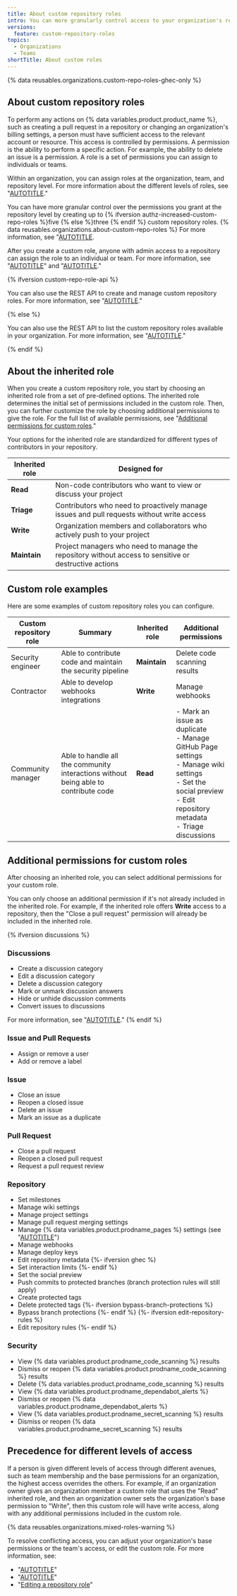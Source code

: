 ```yaml
---
title: About custom repository roles
intro: You can more granularly control access to your organization's repositories with custom repository roles.
versions:
  feature: custom-repository-roles
topics:
  - Organizations
  - Teams
shortTitle: About custom roles
---
```


{% data reusables.organizations.custom-repo-roles-ghec-only %}

## About custom repository roles

To perform any actions on {% data variables.product.product_name %}, such as creating a pull request in a repository or changing an organization's billing settings, a person must have sufficient access to the relevant account or resource. This access is controlled by permissions. A permission is the ability to perform a specific action. For example, the ability to delete an issue is a permission. A role is a set of permissions you can assign to individuals or teams.

Within an organization, you can assign roles at the organization, team, and repository level. For more information about the different levels of roles, see "[AUTOTITLE](/organizations/managing-peoples-access-to-your-organization-with-roles/roles-in-an-organization)."

You can have more granular control over the permissions you grant at the repository level by creating up to {% ifversion authz-increased-custom-repo-roles %}five {% else %}three {% endif %} custom repository roles. {% data reusables.organizations.about-custom-repo-roles %} For more information, see "[AUTOTITLE](/organizations/managing-peoples-access-to-your-organization-with-roles/managing-custom-repository-roles-for-an-organization).

After you create a custom role, anyone with admin access to a repository can assign the role to an individual or team. For more information, see "[AUTOTITLE](/organizations/managing-user-access-to-your-organizations-repositories/managing-an-individuals-access-to-an-organization-repository)" and "[AUTOTITLE](/organizations/managing-user-access-to-your-organizations-repositories/managing-team-access-to-an-organization-repository)."

{% ifversion custom-repo-role-api %}

You can also use the REST API to create and manage custom repository roles. For more information, see "[AUTOTITLE](/rest/orgs/custom-roles)."

{% else %}

You can also use the REST API to list the custom repository roles available in your organization. For more information, see "[AUTOTITLE](/rest/orgs/custom-roles)."

{% endif %}

## About the inherited role

When you create a custom repository role, you start by choosing an inherited role from a set of pre-defined options. The inherited role determines the initial set of permissions included in the custom role. Then, you can further customize the role by choosing additional permissions to give the role. For the full list of available permissions, see "[Additional permissions for custom roles](#additional-permissions-for-custom-roles)."

Your options for the inherited role are standardized for different types of contributors in your repository.

| Inherited role | Designed for |
|----|----|
| **Read** | Non-code contributors who want to view or discuss your project |
| **Triage** | Contributors who need to proactively manage issues and pull requests without write access |
| **Write** | Organization members and collaborators who actively push to your project |
| **Maintain** | Project managers who need to manage the repository without access to sensitive or destructive actions |

## Custom role examples

Here are some examples of custom repository roles you can configure.

| Custom repository role | Summary | Inherited role | Additional permissions |
|----|----|----|----|
| Security engineer | Able to contribute code and maintain the security pipeline | **Maintain** | Delete code scanning results |
| Contractor | Able to develop webhooks integrations | **Write** | Manage webhooks |
| Community manager | Able to handle all the community interactions without being able to contribute code | **Read** | - Mark an issue as duplicate <br> - Manage GitHub Page settings <br> - Manage wiki settings <br> - Set the social preview <br> - Edit repository metadata <br> - Triage discussions |

## Additional permissions for custom roles

After choosing an inherited role, you can select additional permissions for your custom role.

You can only choose an additional permission if it's not already included in the inherited role. For example, if the inherited role offers **Write** access to a repository, then the "Close a pull request" permission will already be included in the inherited role.

{% ifversion discussions %}
### Discussions

- Create a discussion category
- Edit a discussion category
- Delete a discussion category 
- Mark or unmark discussion answers 
- Hide or unhide discussion comments 
- Convert issues to discussions 

For more information, see "[AUTOTITLE](/discussions)."
{% endif %}

### Issue and Pull Requests

- Assign or remove a user 
- Add or remove a label 

### Issue

- Close an issue
- Reopen a closed issue
- Delete an issue
- Mark an issue as a duplicate

### Pull Request

- Close a pull request
- Reopen a closed pull request
- Request a pull request review

### Repository

- Set milestones
- Manage wiki settings 
- Manage project settings
- Manage pull request merging settings 
- Manage {% data variables.product.prodname_pages %} settings (see "[AUTOTITLE](/pages/getting-started-with-github-pages/configuring-a-publishing-source-for-your-github-pages-site)")
- Manage webhooks 
- Manage deploy keys 
- Edit repository metadata
{%- ifversion ghec %}
- Set interaction limits
{%- endif %}
- Set the social preview 
- Push commits to protected branches (branch protection rules will still apply)
- Create protected tags
- Delete protected tags
{%- ifversion bypass-branch-protections %}
- Bypass branch protections
{%- endif %}
{%- ifversion edit-repository-rules %}
- Edit repository rules
{%- endif %}

### Security

- View {% data variables.product.prodname_code_scanning %} results 
- Dismiss or reopen {% data variables.product.prodname_code_scanning %} results
- Delete {% data variables.product.prodname_code_scanning %} results 
- View {% data variables.product.prodname_dependabot_alerts %} 
- Dismiss or reopen {% data variables.product.prodname_dependabot_alerts %} 
- View {% data variables.product.prodname_secret_scanning %} results 
- Dismiss or reopen {% data variables.product.prodname_secret_scanning %} results 

## Precedence for different levels of access

If a person is given different levels of access through different avenues, such as team membership and the base permissions for an organization, the highest access overrides the others. For example, if an organization owner gives an organization member a custom role that uses the "Read" inherited role, and then an organization owner sets the organization's base permission to "Write", then this custom role will have write access, along with any additional permissions included in the custom role.

{% data reusables.organizations.mixed-roles-warning %}

To resolve conflicting access, you can adjust your organization's base permissions or the team's access, or edit the custom role. For more information, see:
  - "[AUTOTITLE](/organizations/managing-user-access-to-your-organizations-repositories/setting-base-permissions-for-an-organization)"
  - "[AUTOTITLE](/organizations/managing-user-access-to-your-organizations-repositories/managing-team-access-to-an-organization-repository)"
  - "[Editing a repository role](#editing-a-repository-role)"
